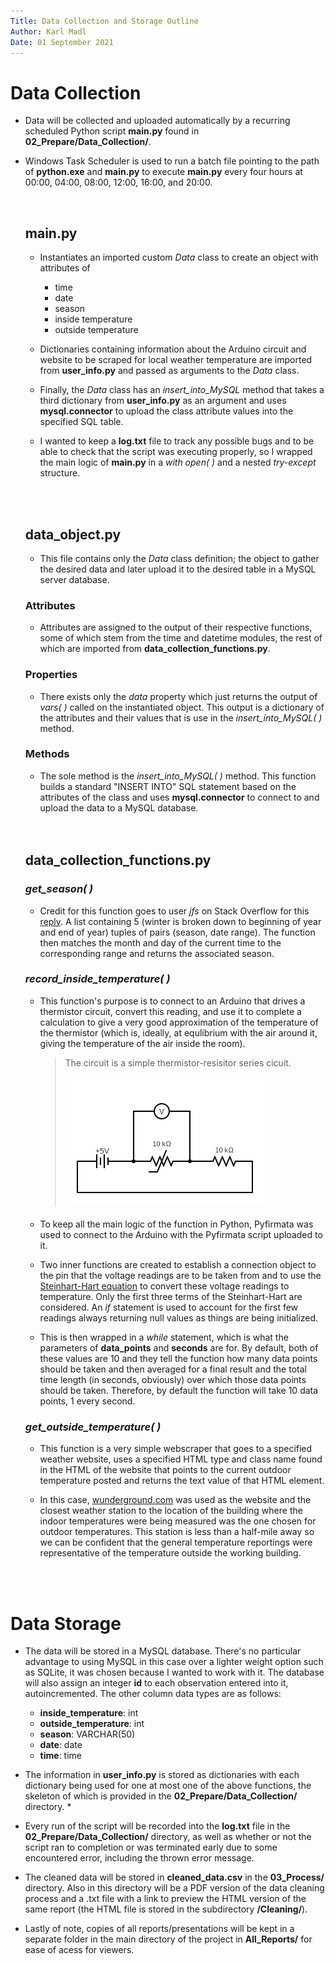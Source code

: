 ```yaml
---
Title: Data Collection and Storage Outline
Author: Karl Madl
Date: 01 September 2021
---
```



# Data Collection
* Data will be collected and uploaded automatically by a recurring scheduled Python script **main&#46;py** found in **02_Prepare/Data_Collection/**.

* Windows Task Scheduler is used to run a batch file pointing to the path of **python.exe** and **main&#46;py** to execute **main&#46;py** every four hours at 00:00, 04:00, 08:00, 12:00, 16:00, and 20:00.

    <br>

    ## **main&#46;py**
    * Instantiates an imported custom *Data* class to create an object with attributes of
        * time
        * date
        * season
        * inside temperature
        * outside temperature 
    
    * Dictionaries containing information about the Arduino circuit and website to be scraped for local weather temperature are imported from **user_info&#46;py** and passed as arguments to the *Data* class.

    * Finally, the *Data* class has an *insert_into_MySQL* method that takes a third dictionary from **user_info&#46;py** as an argument and uses **mysql.connector** to upload the class attribute values into the specified SQL table.

    * I wanted to keep a **log.txt** file to track any possible bugs and to be able to check that the script was executing properly, so I wrapped the main logic of **main&#46;py** in a *with open( )* and a nested *try-except* structure.

    <br>
    <br>

    ## **data_object&#46;py**
    * This file contains only the *Data* class definition; the object to gather the desired data and later upload it to the desired table in a MySQL server database.
    ### Attributes
    * Attributes are assigned to the output of their respective functions, some of which stem from the time and datetime modules, the rest of which are imported from **data_collection_functions&#46;py**.
    ### Properties
    * There exists only the *data* property which just returns the output of *vars( )* called on the instantiated object. This output is a dictionary of the attributes and their values that is use in the *insert_into_MySQL( )* method.
    ### Methods
    * The sole method is the *insert_into_MySQL( )* method. This function builds a standard "INSERT INTO" SQL statement based on the attributes of the class and uses **mysql.connector** to connect to and upload the data to a MySQL database.

    <br>
    <br>

    ## **data_collection_functions&#46;py**

    ### *get_season( )*
    * Credit for this function goes to user *jfs* on Stack Overflow for this [reply](https://stackoverflow.com/a/28688724). 
    A list containing 5 (winter is broken down to beginning of year and end of year) tuples of pairs (season, date range). The function then matches the month and day of the current time to the corresponding range and returns the associated season.

    ### *record_inside_temperature( )*
    * This function's purpose is to connect to an Arduino that drives a thermistor circuit, convert this reading, and use it to complete a calculation to give a very good approximation of the temperature of the thermistor (which is, ideally, at equlibrium with the air around it, giving the temperature of the air inside the room).

        > The circuit is a simple thermistor-resisitor series cicuit.
        >   #### ![alt text](circuit.png "Thermistor-Resistor Circuit")

    * To keep all the main logic of the function in Python, Pyfirmata was used to connect to the Arduino with the Pyfirmata script uploaded to it.

    * Two inner functions are created to establish a connection object to the pin that the voltage readings are to be taken from and to use the [Steinhart-Hart equation](https://en.wikipedia.org/wiki/Steinhart%E2%80%93Hart_equation) to convert these voltage readings to temperature. Only the first three terms of the Steinhart-Hart are considered. An *if* statement is used to account for the first few readings always returning null values as things are being initialized. 

    * This is then wrapped in a *while* statement, which is what the parameters of **data_points** and **seconds** are for. By default, both of these values are 10 and they tell the function how many data points should be taken and then averaged for a final result and the total time length (in seconds, obviously) over which those data points should be taken. Therefore, by default the function will take 10 data points, 1 every second.

    ### *get_outside_temperature( )*
    * This function is a very simple webscraper that goes to a specified weather website, uses a specified HTML type and class name found in the HTML of the website that points to the current outdoor temperature posted and returns the text value of that HTML element.

    * In this case, [wunderground.com](https://www.wunderground.com/) was used as the website and the closest weather station to the location of the building where the indoor temperatures were being measured was the one chosen for outdoor temperatures. This station is less than a half-mile away so we can be confident that the general temperature reportings were representative of the temperature outside the working building.
<br>
<br>

# Data Storage
* The data will be stored in a MySQL database. There's no particular advantage to using MySQL in this case over a lighter weight option such as SQLite, it was chosen because I wanted to work with it. The database will also assign an integer **id** to each observation entered into it, autoincremented. The other column data types are as follows:
    * **inside_temperature**: int
    * **outside_temperature**: int
    * **season**: VARCHAR(50)
    * **date**: date
    * **time**: time

* The information in **user_info.py** is stored as dictionaries with each dictionary being used for one at most one of the above functions, the skeleton of which is provided in the **02_Prepare/Data_Collection/** directory. *

* Every run of the script will be recorded into the **log.txt** file in the **02_Prepare/Data_Collection/** directory, as well as whether or not the script ran to completion or was terminated early due to some encountered error, including the thrown error message.

* The cleaned data will be stored in **cleaned_data.csv** in the **03_Process/** directory. Also in this directory will be a PDF version of the data cleaning process and a .txt file with a link to preview the HTML version of the same report (the HTML file is stored in the subdirectory **/Cleaning/**).

* Lastly of note, copies of all reports/presentations will be kept in a separate folder in the main directory of the project in **All_Reports/** for ease of acess for viewers.
